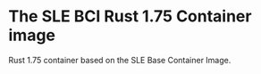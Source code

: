 # The SLE BCI Rust 1.75 Container image

Rust 1.75 container based on the SLE Base Container Image.
